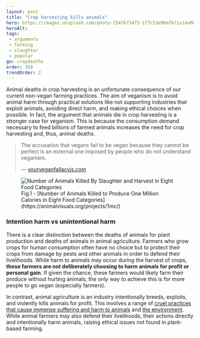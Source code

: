 ```yaml
---
layout: post
title: "Crop harvesting kills animals"
hero: https://images.unsplash.com/photo-1547673473-1f7c53e90af6?ixid=MnwzMDIyNjJ8MHwxfHNlYXJjaHwxMHx8aGFydmVzdHxlbnwwfHx8fDE2NjgyMDU4MTk&ixlib=rb-4.0.3
heroAlt:
tags:
 - arguments
 - farming
 - slaughter
 - popular
go: cropdeaths
order: 350
trendOrder: 2
---
```


Animal deaths in crop harvesting is an unfortunate consequence of our current non-vegan farming practices. The aim of veganism is to avoid animal harm through practical solutions like not supporting industries that exploit animals, avoiding direct harm, and making ethical choices when possible. In fact, the argument that animals die in crop harvesting is a stronger case for veganism. This is because the consumption demand necessary to feed billions of farmed animals increases the need for crop harvesting and, thus, animal deaths.

> The accusation that vegans fail to be vegan because they cannot be perfect is an external one imposed by people who do not understand veganism.
>
> — [yourveganfallacyis.com](https://yourveganfallacyis.com/en/you-cannot-be-100-percent-vegan/resources)

<figure>
	<img src="https://d33wubrfki0l68.cloudfront.net/0a846af59c97ad4795f7a7f51987c9ae078bd06d/9ced5/images/charts/animals-killed-in-harvest.png" alt="Number of Animals Killed By Slaughter and Harvest in Eight Food Categories">
<figcaption>Fig.1 - [Number of Animals Killed to Produce One Million Calories in Eight Food Categories](https://animalvisuals.org/projects/1mc/)</figcaption>
</figure>

### Intention harm vs unintentional harm

There is a clear distinction between the deaths of animals for plant production and deaths of animals in animal agriculture. Farmers who grow crops for human consumption often have no choice but to protect their crops from damage by pests and other animals in order to defend their livelihoods. While harm to animals may occur during the harvest of crops, **these farmers are not deliberately choosing to harm animals for profit or personal gain**. If given the chance, these farmers would likely farm their produce without hurting animals; the only way to achieve this is for more people to go vegan (especially farmers).

In contrast, animal agriculture is an industry intentionally breeds, exploits, and violently kills animals for profit. This involves a range of [cruel practices that cause immense suffering and harm to animals](https://animalequality.org/blog/2022/10/14/9-cruel-yet-legal-farming-practices/) and [the environment](https://www.surgeactivism.org/aveganworld). While animal farmers may also defend their livelihoods, their actions directly and intentionally harm animals, raising ethical issues not found in plant-based farming.
